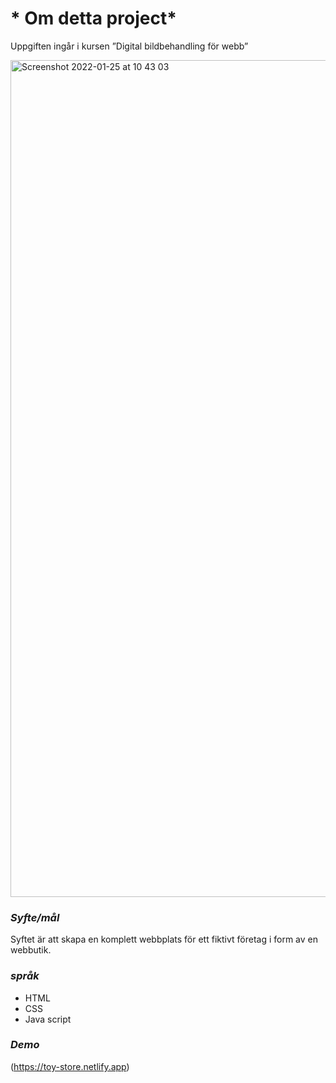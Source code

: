 # * Om detta project* #
Uppgiften ingår i kursen ”Digital bildbehandling för webb”

<img width="1339" alt="Screenshot 2022-01-25 at 10 43 03" src="https://user-images.githubusercontent.com/72123951/150952606-6e5e46d8-7163-4922-b06a-3779472267fb.png"> 

### *Syfte/mål* ###
Syftet är att skapa en komplett webbplats för ett fiktivt företag i form av en webbutik. 

### *språk* ### 
* HTML
* CSS 
* Java script

### *Demo* ###
(https://toy-store.netlify.app) 